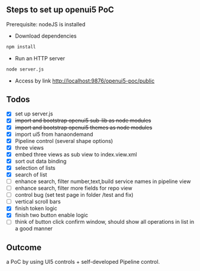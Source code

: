Steps to set up openui5 PoC
--------------
Prerequisite: nodeJS is installed

 * Download dependencies
```sh
npm install
```
 * Run an HTTP server
```sh
node server.js
```
 * Access by link [http://localhost:9876/openui5-poc/public](http://localhost:9876/openui5-poc/public)

Todos
--------------
- [x] set up server.js
- [x] ~~import and bootstrap openui5 sub-lib as node modules~~
- [x] ~~import and bootstrap openui5 themes as node modules~~
- [x] import ui5 from hanaondemand
- [x] Pipeline control (several shape options)
- [x] three views
- [x] embed three views as sub view to index.view.xml
- [x] sort out data binding
- [x] selection of lists
- [x] search of list
- [ ] enhance search, filter number,text,build service names in pipeline view
- [ ] enhance search, filter more fields for repo view
- [ ] control bug (set test page in folder /test and fix)
- [ ] vertical scroll bars
- [x] finish token logic
- [x] finish two button enable logic
- [ ] think of button click confirm window, should show all operations in list in a good manner

Outcome
--------------
a PoC by using UI5 controls + self-developed Pipeline control.